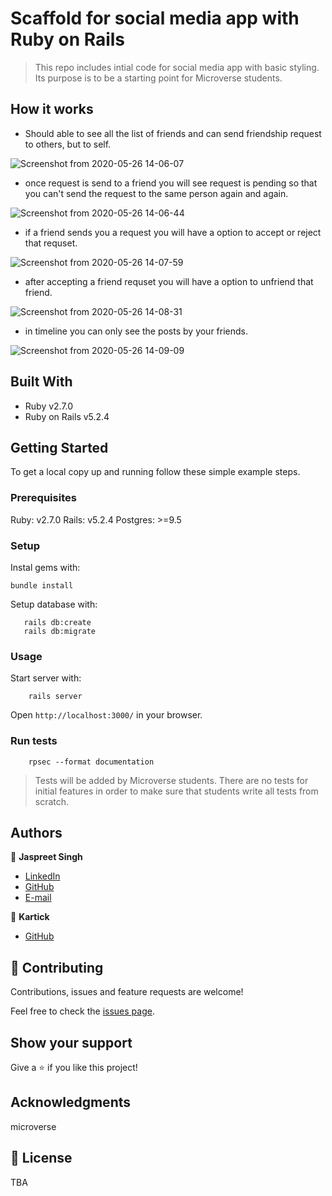 # Scaffold for social media app with Ruby on Rails

> This repo includes intial code for social media app with basic styling. Its purpose is to be a starting point for Microverse students.

## How it works 

- Should able to see all the list of friends and can send friendship request to others, but to self.

![Screenshot from 2020-05-26 14-06-07](https://user-images.githubusercontent.com/55361440/82879675-e5d47300-9f5a-11ea-9f3c-d6b2bb48de70.png)

- once request is send to a friend you will see request is pending so that you can't send the request to the same person again and again.

![Screenshot from 2020-05-26 14-06-44](https://user-images.githubusercontent.com/55361440/82879965-5bd8da00-9f5b-11ea-8fe6-6a1d3495031f.png)

- if a friend sends you a request you will have a option to accept or reject that requset.

![Screenshot from 2020-05-26 14-07-59](https://user-images.githubusercontent.com/55361440/82880426-08b35700-9f5c-11ea-8368-bc3190ed9303.png)

- after accepting a friend requset you will have a option to unfriend that friend.

![Screenshot from 2020-05-26 14-08-31](https://user-images.githubusercontent.com/55361440/82880615-4e701f80-9f5c-11ea-9f18-f158f3f6e709.png)

- in timeline you can only see the posts by your friends.

![Screenshot from 2020-05-26 14-09-09](https://user-images.githubusercontent.com/55361440/82880963-b3c41080-9f5c-11ea-8afa-18f14303e3a7.png)

## Built With

- Ruby v2.7.0
- Ruby on Rails v5.2.4

## Getting Started

To get a local copy up and running follow these simple example steps.

### Prerequisites

Ruby: v2.7.0
Rails: v5.2.4
Postgres: >=9.5

### Setup

Instal gems with:

```
bundle install
```

Setup database with:

```
   rails db:create
   rails db:migrate
```



### Usage

Start server with:

```
    rails server
```

Open `http://localhost:3000/` in your browser.

### Run tests

```
    rpsec --format documentation
```

> Tests will be added by Microverse students. There are no tests for initial features in order to make sure that students write all tests from scratch.


## Authors

👤 **Jaspreet Singh** 
    
- [LinkedIn](https://www.linkedin.com/in/jaspreet-singh-a28286146/)
- [GitHub](https://github.com/jaspreet-singh-sahota)
- [E-mail](jaspreetsinghjassi01@gmail.com)

👤 **Kartick** 
    
- [GitHub](https://github.com/karthi07)


## 🤝 Contributing

Contributions, issues and feature requests are welcome!

Feel free to check the [issues page](https://github.com/karthi07/ror-social-scaffold/issues).

## Show your support

Give a ⭐️ if you like this project!

## Acknowledgments

microverse

## 📝 License

TBA

